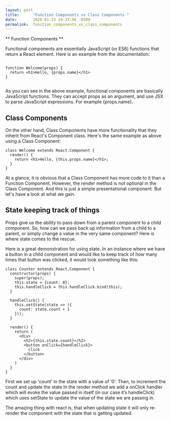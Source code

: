 ```yaml
---
layout: post
title:      "Function Components vs Class Components "
date:       2020-01-23 19:37:56 -0500
permalink:  function_components_vs_class_components
---
```




** Function Components **

Functional components are essentially JavaScript (or ES6) functions that  return a React element. Here is an example from the documentation:

```

function Welcome(props) {
  return <h1>Hello, {props.name}</h1>
}
 
```

As you can see in the above example, functional components are basically JavaScript functions. They can accept props as an argument, and use JSX to parse JavaScript expressions. For example {props.name}.

## Class Components

On the other hand, Class Components have more functionality that they inherit from React's Component class. Here's the same example as above using a Class Component:

```
class Welcome extends React.Component {
  render() {
    return <h1>Hello, {this.props.name}</h1>;
  }
}
```

At a glance, it is obvious that a Class Component has more code to it than a Function Component. However, the render method is not optional in the Class Component. And this is just a simple presentational component. But let's have a look at what we gain. 

## State keeping track of things

Props give us the ability to pass down from a parent component to a child component. So, how can we pass back up information from a child to a parent, or simply change a value in the very same component? Here is where state comes to the rescue.

Here is a great demonstration for using state. In an instance where we have a button in a child component and would like to keep track of how many times that button was clicked, it would look something like this:


```
class Counter extends React.Component {
  constructor(props) {
    super(props);
    this.state = {count: 0};
    this.handleClick = this.handleClick.bind(this);
  }
  
  handleClick() {
    this.setState(state => ({
      count: state.count + 1
    }));
  }
  
  render() {
    return (
      <div>
        <h2>{this.state.count}</h2>
        <button onClick={handleClick}>
          click
        </button>
      </div>
    )
  }
}
```


First we set up 'count' in the state with a value of ‘0'. Then, to increment the count and update the state In the render method we add a onClick handler which will evoke the value passed in itself (in our case it’s handleClick) which uses setState to update the value of the state we are passing in.

 The amazing thing with react is, that when updating state it will only re-render the component with the state that is getting updated.

